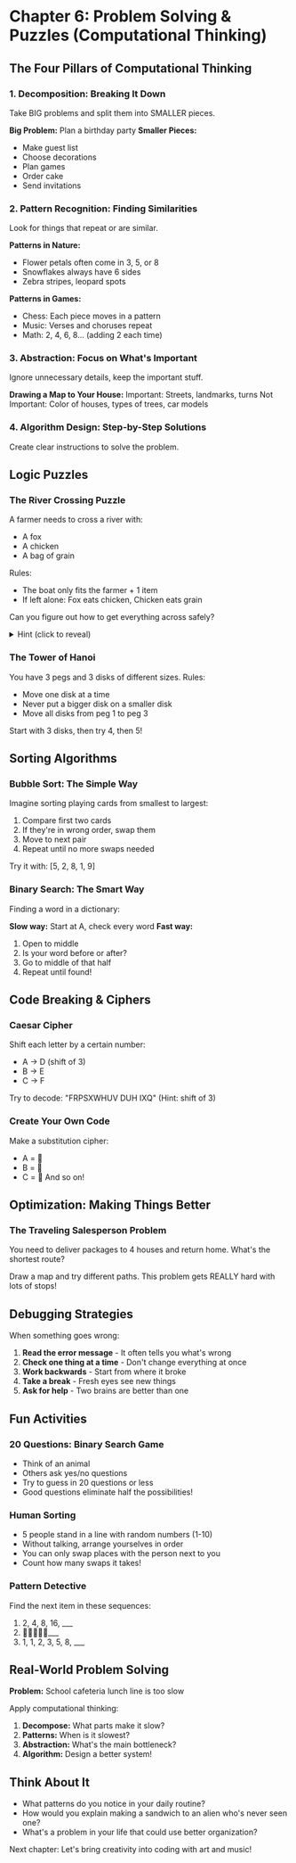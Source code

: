 # Chapter 6: Problem Solving & Puzzles (Computational Thinking)

## The Four Pillars of Computational Thinking

### 1. Decomposition: Breaking It Down
Take BIG problems and split them into SMALLER pieces.

**Big Problem:** Plan a birthday party
**Smaller Pieces:**
- Make guest list
- Choose decorations
- Plan games
- Order cake
- Send invitations

### 2. Pattern Recognition: Finding Similarities
Look for things that repeat or are similar.

**Patterns in Nature:**
- Flower petals often come in 3, 5, or 8
- Snowflakes always have 6 sides
- Zebra stripes, leopard spots

**Patterns in Games:**
- Chess: Each piece moves in a pattern
- Music: Verses and choruses repeat
- Math: 2, 4, 6, 8... (adding 2 each time)

### 3. Abstraction: Focus on What's Important
Ignore unnecessary details, keep the important stuff.

**Drawing a Map to Your House:**
Important: Streets, landmarks, turns
Not Important: Color of houses, types of trees, car models

### 4. Algorithm Design: Step-by-Step Solutions
Create clear instructions to solve the problem.

## Logic Puzzles

### The River Crossing Puzzle
A farmer needs to cross a river with:
- A fox
- A chicken
- A bag of grain

Rules:
- The boat only fits the farmer + 1 item
- If left alone: Fox eats chicken, Chicken eats grain

Can you figure out how to get everything across safely?

<details>
<summary>Hint (click to reveal)</summary>
The chicken needs special attention...
</details>

### The Tower of Hanoi
You have 3 pegs and 3 disks of different sizes.
Rules:
- Move one disk at a time
- Never put a bigger disk on a smaller disk
- Move all disks from peg 1 to peg 3

Start with 3 disks, then try 4, then 5!

## Sorting Algorithms

### Bubble Sort: The Simple Way
Imagine sorting playing cards from smallest to largest:
1. Compare first two cards
2. If they're in wrong order, swap them
3. Move to next pair
4. Repeat until no more swaps needed

Try it with: [5, 2, 8, 1, 9]

### Binary Search: The Smart Way
Finding a word in a dictionary:

**Slow way:** Start at A, check every word
**Fast way:**
1. Open to middle
2. Is your word before or after?
3. Go to middle of that half
4. Repeat until found!

## Code Breaking & Ciphers

### Caesar Cipher
Shift each letter by a certain number:
- A → D (shift of 3)
- B → E
- C → F

Try to decode: "FRPSXWHUV DUH IXQ"
(Hint: shift of 3)

### Create Your Own Code
Make a substitution cipher:
- A = 🌟
- B = 🎈
- C = 🚀
And so on!

## Optimization: Making Things Better

### The Traveling Salesperson Problem
You need to deliver packages to 4 houses and return home. What's the shortest route?

Draw a map and try different paths. This problem gets REALLY hard with lots of stops!

## Debugging Strategies

When something goes wrong:

1. **Read the error message** - It often tells you what's wrong
2. **Check one thing at a time** - Don't change everything at once
3. **Work backwards** - Start from where it broke
4. **Take a break** - Fresh eyes see new things
5. **Ask for help** - Two brains are better than one

## Fun Activities

### 20 Questions: Binary Search Game
- Think of an animal
- Others ask yes/no questions
- Try to guess in 20 questions or less
- Good questions eliminate half the possibilities!

### Human Sorting
- 5 people stand in a line with random numbers (1-10)
- Without talking, arrange yourselves in order
- You can only swap places with the person next to you
- Count how many swaps it takes!

### Pattern Detective
Find the next item in these sequences:
1. 2, 4, 8, 16, ___
2. 🔴🔵🔴🔵🔴___
3. 1, 1, 2, 3, 5, 8, ___

## Real-World Problem Solving

**Problem:** School cafeteria lunch line is too slow

Apply computational thinking:
1. **Decompose:** What parts make it slow?
2. **Patterns:** When is it slowest?
3. **Abstraction:** What's the main bottleneck?
4. **Algorithm:** Design a better system!

## Think About It

- What patterns do you notice in your daily routine?
- How would you explain making a sandwich to an alien who's never seen one?
- What's a problem in your life that could use better organization?

Next chapter: Let's bring creativity into coding with art and music!